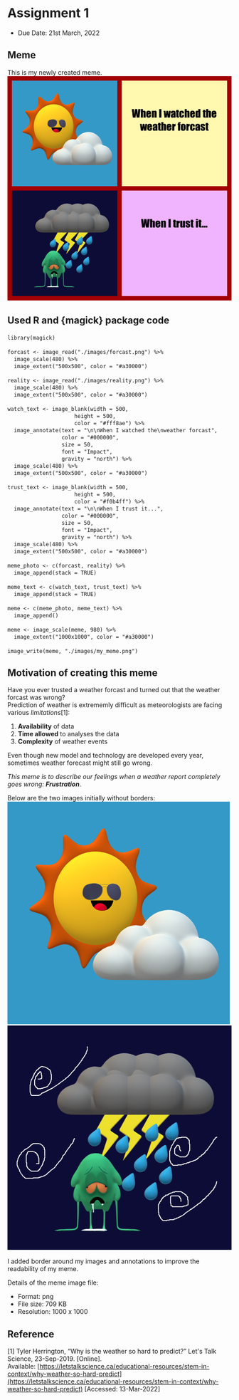 # Assignment 1
* Due Date: 21st March, 2022

## Meme
This is my newly created meme.
![my_meme](/images/my_meme.png)
## Used R and {magick} package code
```
library(magick)

forcast <- image_read("./images/forcast.png") %>%
  image_scale(480) %>%
  image_extent("500x500", color = "#a30000")

reality <- image_read("./images/reality.png") %>%
  image_scale(480) %>%
  image_extent("500x500", color = "#a30000")

watch_text <- image_blank(width = 500,
                     height = 500,
                     color = "#fff8ae") %>%
  image_annotate(text = "\n\nWhen I watched the\nweather forcast",
                 color = "#000000",
                 size = 50,
                 font = "Impact",
                 gravity = "north") %>%
  image_scale(480) %>%
  image_extent("500x500", color = "#a30000")

trust_text <- image_blank(width = 500,
                     height = 500,
                     color = "#f0b4ff") %>%
  image_annotate(text = "\n\nWhen I trust it...",
                 color = "#000000",
                 size = 50,
                 font = "Impact",
                 gravity = "north") %>%
  image_scale(480) %>%
  image_extent("500x500", color = "#a30000")

meme_photo <- c(forcast, reality) %>%
  image_append(stack = TRUE)

meme_text <- c(watch_text, trust_text) %>%
  image_append(stack = TRUE)

meme <- c(meme_photo, meme_text) %>%
  image_append()

meme <- image_scale(meme, 980) %>%
  image_extent("1000x1000", color = "#a30000")

image_write(meme, "./images/my_meme.png")
```
## Motivation of creating this meme
Have you ever trusted a weather forcast and turned out that the weather forcast was wrong?  
Prediction of weather is extrememly difficult as meteorologists are facing various *limitations*[1]:   
1. **Availability** of data
2. **Time allowed** to analyses the data
3. **Complexity** of weather events  

Even though new model and technology are developed every year, sometimes weather forecast might still go wrong.  

*This meme is to describe our feelings when a weather report completely goes wrong:* ***Frustration***.  

Below are the two images initially without borders:  
![](/images/forcast.png)
![](/images/reality.png)  

I added border around my images and annotations to improve the readability of my meme.

Details of the meme image file:
* Format: png
* File size: 709 KB
* Resolution: 1000 x 1000

## Reference
[1] Tyler Herrington, “Why is the weather so hard to predict?” Let's Talk Science, 23-Sep-2019. [Online].  
Available: [https://letstalkscience.ca/educational-resources/stem-in-context/why-weather-so-hard-predict](https://letstalkscience.ca/educational-resources/stem-in-context/why-weather-so-hard-predict) [Accessed: 13-Mar-2022]
